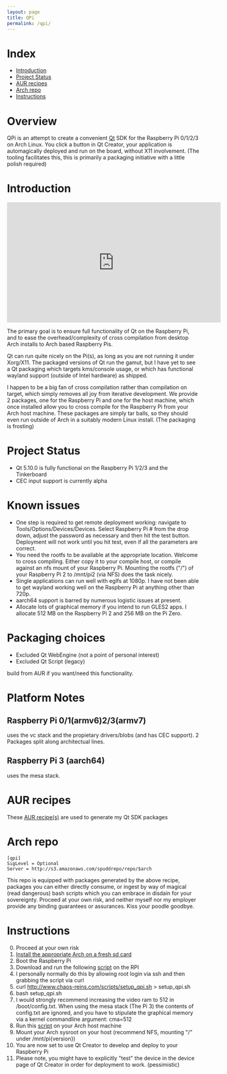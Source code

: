 ```yaml
---
layout: page
title: QPi
permalink: /qpi/
---
```


# Index

* [Introduction](#introduction)
* [Project Status](#project-status)
* [AUR recipes](#aur-recipes)
* [Arch repo](#arch-repo)
* [Instructions](#instructions)

# Overview

QPi is an attempt to create a convenient [Qt](https://www.qt.io/) SDK for the Raspberry Pi 0/1/2/3 on Arch Linux. You click a button in Qt Creator, your application is automagically deployed and run on the board, without X11 involvement. (The tooling facilitates this, this is primarily a packaging initiative with a little polish required)

# Introduction

<iframe width="560" height="315" src="https://www.youtube.com/embed/vNMQMlucKco" frameborder="0" allowfullscreen></iframe>

The primary goal is to ensure full functionality of Qt on the Raspberry Pi, and to ease the overhead/complexity of cross compilation from desktop Arch installs to Arch based Raspberry Pis.

Qt can run quite nicely on the Pi(s), as long as you are not running it under Xorg/X11. The packaged versions of Qt run the gamut, but I have yet to see a Qt packaging which targets kms/console usage, or which has functional wayland support (outside of Intel hardware) as shipped.

I happen to be a big fan of cross compilation rather than compilation on target, which simply removes all joy from iterative development. We provide 2 packages, one for the Raspberry Pi and one for the host machine, which once installed allow you to cross compile for the Raspberry Pi from your Arch host machine. These packages are simply tar balls, so they should even run outside of Arch in a suitably modern Linux install. (The packaging is frosting)

# Project Status

* Qt 5.10.0 is fully functional on the Raspberry Pi 1/2/3 and the Tinkerboard
* CEC input support is currently alpha

# Known issues

* One step is required to get remote deployment working: navigate to Tools/Options/Devices/Devices. Select Raspberry Pi # from the drop down, adjust the password as necessary and then hit the test button. Deployment will not work until you hit test, even if all the parameters are correct.
* You need the rootfs to be available at the appropriate location. Welcome to cross compiling. Either copy it to your compile host, or compile against an nfs mount of your Raspberry Pi. Mounting the rootfs ("/") of your Raspberry Pi 2 to /mnt/pi2 (via NFS) does the task nicely.
* Single applications can run well with eglfs at 1080p. I have not been able to get wayland working well on the Raspberry Pi at anything other than 720p.
* aarch64 support is barred by numerous logistic issues at present.
* Allocate lots of graphical memory if you intend to run GLES2 apps. I allocate 512 MB on the Raspberry Pi 2 and 256 MB on the Pi Zero.

# Packaging choices

* Excluded Qt WebEngine (not a point of personal interest)
* Excluded Qt Script (legacy)

build from AUR if you want/need this functionality.

# Platform Notes

## Raspberry Pi 0/1(armv6)2/3(armv7)

uses the vc stack and the propietary drivers/blobs (and has CEC support). 2 Packages split along architectual lines.

## Raspberry Pi 3 (aarch64)

uses the mesa stack.

# AUR recipes

These [AUR recipe(s)](https://aur.archlinux.org/cgit/aur.git/tree/PKGBUILD?h=qt-sdk-raspberry-pi) are used to generate my Qt SDK packages

# Arch repo

```
[qpi]
SigLevel = Optional
Server = http://s3.amazonaws.com/spuddrepo/repo/$arch
```

This repo is equipped with packages generated by the above recipe, packages you can either directly consume, or ingest by way of magical (read dangerous) bash scripts which you can embrace in disdain for your sovereignty. Proceed at your own risk, and neither myself nor my employer provide any binding guarantees or assurances. Kiss your poodle goodbye.

# Instructions

0. Proceed at your own risk
0. [Install the appropriate Arch on a fresh sd card](https://archlinuxarm.org/platforms/armv7/broadcom/raspberry-pi-2)
0. Boot the Raspberry Pi
0. Download and run the following [script](https://raw.githubusercontent.com/sirspudd/sirspudd.github.io/master/scripts/setup_qpi.sh) on the RPI
0. I personally normally do this by allowing root login via ssh and then grabbing the script via curl
0. curl http://www.chaos-reins.com/scripts/setup_qpi.sh > setup_qpi.sh
0. bash setup_qpi.sh
0. I would strongly recommend increasing the video ram to 512 in /boot/config.txt. When using the mesa stack (The Pi 3) the contents of config.txt are ignored, and you have to stipulate the graphical memory via a kernel commandline argument: cma=512
0. Run this [script](http://www.chaos-reins.com/scripts/setup_qpi_host.sh) on your Arch host machine
0. Mount your Arch sysroot on your host (recommend NFS, mounting "/" under /mnt/pi{version})
0. You are now set to use Qt Creator to develop and deploy to your Raspberry Pi
0. Please note, you might have to explicitly "test" the device in the device page of Qt Creator in order for deployment to work. (pessimistic)
